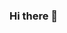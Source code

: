 ### Hi there 👋

<!--
**milenaadao/milenaadao** is a ✨ _special_ ✨ repository because its `README.md` (this file) appears on your GitHub profile.

Here are some ideas to get you started:
hhhhhhhhh iiiiii


teste
- 🔭 I’m currently working on ...
- 🌱 I’m currently learning ...
- 👯 I’m looking to collaborate on ...
- 🤔 I’m looking for help with ...
- 💬 Ask me about ...
- 📫 How to reach me: ...
- 😄 Pronouns: ...
- ⚡ Fun fact: ...
-->

